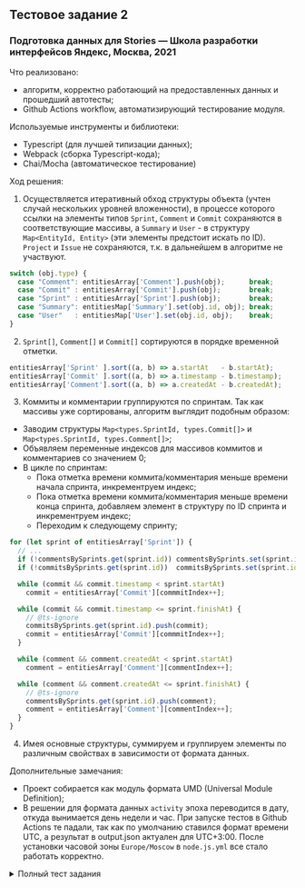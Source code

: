 ## Тестовое задание 2
### Подготовка данных для Stories — Школа разработки интерфейсов Яндекс, Москва, 2021

Что реализовано:
- алгоритм, корректно работающий на предоставленных данных и прошедший автотесты;
- Github Actions workflow, автоматизирующий тестирование модуля.

Используемые инструменты и библиотеки:
- Typescript (для лучшей типизации данных);
- Webpack (сборка Typescript-кода);
- Chai/Mocha (автоматическое тестирование)

Ход решения:
1. Осуществляется итеративный обход структуры объекта (учтен случай нескольких уровней вложенности), в процессе которого ссылки на элементы типов `Sprint`, `Comment` и `Commit` сохраняются в соответствующие массивы, а `Summary` и `User` - в структуру `Map<EntityId, Entity>` (эти элементы предстоит искать по ID). `Project` и `Issue` не сохраняются, т.к. в дальнейшем в алгоритме не участвуют. 
```typescript
switch (obj.type) {
  case "Comment": entitiesArray['Comment'].push(obj);      break;
  case "Commit" : entitiesArray['Commit'].push(obj);       break;
  case "Sprint" : entitiesArray['Sprint'].push(obj);       break;
  case "Summary": entitiesMap['Summary'].set(obj.id, obj); break;
  case "User"   : entitiesMap['User'].set(obj.id, obj);    break;
}
```
2. `Sprint[]`, `Comment[]` и `Commit[]` сортируются в порядке временной отметки.
```typescript
entitiesArray['Sprint' ].sort((a, b) => a.startAt   - b.startAt);
entitiesArray['Commit' ].sort((a, b) => a.timestamp - b.timestamp);
entitiesArray['Comment'].sort((a, b) => a.createdAt - b.createdAt);
```
3. Коммиты и комментарии группируются по спринтам. Так как массивы уже сортированы, алгоритм выглядит подобным образом:
  - Заводим структуры `Map<types.SprintId, types.Commit[]>` и `Map<types.SprintId, types.Comment[]>`;
  - Объявляем переменные индексов для массивов коммитов и комментариев со значением 0;
  - В цикле по спринтам:
    - Пока отметка времени коммита/комментария меньше времени начала спринта, инкрементруем индекс;
    - Пока отметка времени коммита/комментария меньше времени конца спринта, добавляем элемент в структуру по ID спринта и инкрементруем индекс;
    - Переходим к следующему спринту;
```typescript
for (let sprint of entitiesArray['Sprint']) {
  // ...
  if (!commentsBySprints.get(sprint.id)) commentsBySprints.set(sprint.id, []);
  if (!commitsBySprints.get(sprint.id))  commitsBySprints.set(sprint.id,  []);

  while (commit && commit.timestamp < sprint.startAt)
    commit = entitiesArray['Commit'][commmitIndex++];

  while (commit && commit.timestamp <= sprint.finishAt) {      
    // @ts-ignore
    commitsBySprints.get(sprint.id).push(commit);
    commit = entitiesArray['Commit'][commmitIndex++];
  }

  while (comment && comment.createdAt < sprint.startAt)
    comment = entitiesArray['Comment'][commentIndex++];

  while (comment && comment.createdAt <= sprint.finishAt) {            
    // @ts-ignore
    commentsBySprints.get(sprint.id).push(comment);
    comment = entitiesArray['Comment'][commentIndex++];
  }
}
```
4. Имея основные структуры, суммируем и группируем элементы по различным свойствах в зависимости от формата данных.

Дополнительные замечания:
- Проект собирается как модуль формата UMD (Universal Module Definition);
- В решении для формата данных `activity` эпоха переводится в дату, откуда вынимается день недели и час. При запуске тестов в Github Actions те падали, так как по умолчанию ставился формат времени UTC, а результат в output.json актуален для UTC+3:00. После установки часовой зоны `Europe/Moscow` в `node.js.yml` все стало работать корректно. 

<details>
<summary>Полный тест задания</summary>

# Задание 2. Подготовьте данные для Stories

В этом репозитории находятся материалы тестового задания «Данные для Stories» для [17-й Школы разработки интерфейсов](https://yandex.ru/promo/academy/shri) (лето-2021, Москва).

Мы продолжаем работу, начатую в первом задании — пишем приложение, которое отображает информацию о работе команды над проектом в виде stories. Вёрстка наших stories готова. Самое время подготовить данные для фронтенда.

## Задача

Мы будем брать данные из Code Hub — сервиса для совместной разработки, созданного студентами одной из прошлых ШРИ. Команда разработчиков уже подготовила инновационный бэкенд, работающий с данными Code Hub. Данные — это записи о пользователях и их действиях — коммитах, комментариях, заведённых проблемах (issues), а также спринтах.

Наша задача — преобразовывать ответ от бэкенда в более простой формат данных, пригодный для рендеринга stories. Это будут максимально простые структуры, которые легко шаблонизировать.

В качестве решения нужно предоставить файл `build/index.js`, содержащий функцию `prepareData`. Функция должна принимать на вход массив данных, полученный с бэкенда и объект, содержащий id спринта (числовое поле `sprintId`). Она должна возвращать массив объектов, каждый из которых описывает отдельный слайд. Формат описания слайдов — [как в первом задании](https://github.com/yndx-shri/shri-2021-task-1/tree/master/data).

```ts
function prepareData(entities: Entity[], { sprintId: number }): Slide[] {
    // ...
}

module.exports = { prepareData }
```

Ваш код должен не зависеть от платформы (браузер/node.js) и не требовать подключения дополнительных зависимостей. Если файл является результатом сборки, то предоставьте также исходный код, из которого он был собран.

## Формат входных данных

Бекэнд оперирует следующими сущностями из Code Hub:

1. проект (репозиторий);
2. пользователь;
3. коммит;
4. отдельный файл в коммите;
5. проблема (issue);
6. комментарий к проблеме;
7. спринт — период работы команды разработчиков, который длится одну неделю. Задачи команды планируются по спринтам. Спринты идут друг за другом и нумеруются по порядку.

Бэкенд присылает данные в виде массива объектов. Каждый его элемент — это одна из сущностей Code Hub. Каждая сущность имеет поле `type`, по значению которого можно понять, какого она типа. В массиве могут находиться сущности разных типов, например:

```ts
[
    { type: 'Project', ... }
    { type: 'Sprint', ... }
    { type: 'Issue', ... }
]
```

Сущности Code Hub могут ссылаться друг на друга. Например, в каждом коммите (commit) есть информация о его авторе (user), а каждый комментарий (comment) ссылается на проблему (issue), к которой он относится. В качестве ссылки может быть указан как id связанной сущности, так и объект, содержащий все её поля.

Пример:

```ts
[
    {
        type: 'User',
        friends: [
            '1', // пользователь ссылается на другого пользователеля по id
            {
                type: 'User',  // полная информация о связанном пользователе
                friends: [...]
            }
        ] 
    }
]
```

Обратите внимание, вложенные объекты тоже могут содержать ссылки на вложенные объекты и образовывать несколько уровней вложенности.

Узнайте подробнее о формате входных данных:

- [полное описание полей](./examples/types.d.ts) для каждой сущности;
- [полный пример ответа бэкенда](./examples/input.json).

## Формат выходных данных

Каждый слайд визуализирует небольшой объём информации при помощи одного из пяти шаблонов. Подробности о различных типах слайдов вы можете узнать из [спецификации](https://www.figma.com/file/0HYYteSLpxex9QeAka6JGr/IDC-2021-test-work?node-id=711%3A12033) и [описания типов данных](./examples/stories.d.ts).

### 1. Самый внимательный разработчик

Голосование за участника команды — выводит список участников команды постранично и позволяет проголосовать за участника в одной из номинаций.

<details>
<summary><b>Скриншот</b></summary>
<img src="./assets/img/attention.png" style="max-width: 193px"/>
</details>

Нужно найти все лайки к комментариям, полученные разработчиками за спринт, и просуммировать их количество. Шаблон для слайда — ["vote"](https://github.com/yndx-shri/shri-2021-task-1/tree/master/data#голосование-алиас-шаблона-vote).

<details>
<summary><b>Формат слайда</b></summary>
<pre>
{
  "alias": "vote",
  "data": {
    "title": "Самый 🔎 внимательный разработчик",
    "subtitle": "Спринт № 213",
    "emoji": "🔎",
    "users": [
      {"id": 1, "name": "Евгений Дементьев", "avatar": "1.jpg", "valueText": "22 голоса"},
      {"id": 4, "name": "Вадим Пацев", "avatar": "4.jpg", "valueText": "19 голосов"},
      {"id": 10, "name": "Яна Берникова", "avatar": "10.jpg", "valueText": "17 голосов"},
      {"id": 12, "name": "Алексей Ярошевич", "avatar": "12.jpg", "valueText": "16 голосов"},
      {"id": 11, "name": "Юрий Фролов", "avatar": "11.jpg", "valueText": "11 голосов"},
      {"id": 2, "name": "Александр Шлейко", "avatar": "2.jpg", "valueText": "10 голосов"},
      {"id": 5, "name": "Александр Николаичев", "avatar": "5.jpg", "valueText": "9 голосов"},
      {"id": 6, "name": "Андрей Мокроусов", "avatar": "6.jpg", "valueText": "8 голосов"},
      {"id": 8, "name": "Александр Иванков", "avatar": "8.jpg", "valueText": "7 голосов"},
      {"id": 7, "name": "Дмитрий Андриянов", "avatar": "7.jpg", "valueText": "6 голосов"},
      {"id": 3, "name": "Дарья Ковалева", "avatar": "3.jpg", "valueText": "5 голосов"},
      {"id": 9, "name": "Сергей Бережной", "avatar": "9.jpg", "valueText": "4 голоса"}
    ]
  }
}
</pre>
</details>

### 2. Лидеры по коммитам

Лидеры спринта — позволяет увидеть участников команды, лидирующих в разных номинациях. Также используется для отображения результатов голосования.

<details>
<summary><b>Скриншот</b></summary>
<img src="./assets/img/leader.png" style="max-width: 193px"/>
</details>

Вам нужно найти все коммиты из заданного спринта, сгруппировать их по пользователям. Шаблон для слайда — ["leaders"](https://github.com/yndx-shri/shri-2021-task-1/tree/master/data#лидеры-алиас-шаблона-leaders).

<details>
<summary><b>Формат слайда</b></summary>
<pre>
{
  "alias": "leaders",
  "data": {
    "title": "Больше всего коммитов",
    "subtitle": "Спринт № 213",
    "emoji": "👑",
    "users": [
      {"id": 3, "name": "Дарья Ковалева", "avatar": "3.jpg", "valueText": "32"},
      {"id": 9, "name": "Сергей Бережной", "avatar": "9.jpg", "valueText": "27"},
      {"id": 7, "name": "Дмитрий Андриянов", "avatar": "7.jpg", "valueText": "22"},
      {"id": 6, "name": "Андрей Мокроусов", "avatar": "6.jpg", "valueText": "20"},
      {"id": 8, "name": "Александр Иванков", "avatar": "8.jpg", "valueText": "19"}
    ]
  }
}
</pre>
</details>

### 3. Коммиты

Статистика по спринтам — визуализирует статистику текущего спринта по сравнению с предыдущими спринтами, например показывает количество коммитов в текущем и предыдущих спринтах.

<details>
<summary><b>Скриншот</b></summary>
<img src="./assets/img/commits.png" style="max-width: 193px"/>
</details>

В верхней части слайда отображается диаграмма, которая показывает количество коммитов в каждом спринте. В нижней части находится список пользователей с наибольшим числом коммитов в текущем спринте. Шаблон для слайда — ["chart"](https://github.com/yndx-shri/shri-2021-task-1/tree/master/data#статистика-алиас-шаблона-chart).

<details>
<summary><b>Формат слайда</b></summary>
<pre>
{
    "alias": "chart",
    "data": {
      "title": "Коммиты",
      "subtitle": "Спринт № 213",
      "values": [
        {"title": "208", "value": 152},
        {"title": "209", "value": 128},
        {"title": "210", "value": 164},
        {"title": "211", "value": 118},
        {"title": "212", "value": 140},
        {"title": "213", "value": 182, "active": true},
        {"title": "214", "value": 0},
        {"title": "215", "value": 0},
        {"title": "216", "value": 0},
      ],
      "users": [
        {"id": 3, "name": "Дарья Ковалева", "avatar": "3.jpg", "valueText": "32"},
        {"id": 9, "name": "Сергей Бережной", "avatar": "9.jpg", "valueText": "27"},
        {"id": 7, "name": "Дмитрий Андриянов", "avatar": "7.jpg", "valueText": "22"}
      ]
    }
  },
</pre>
</details>

### 4. Размер коммитов

Статистика внутри спринта — визуализирует статистику внутри спринта по качественным характеристикам, например размеру коммитов в спринте, и разницу с предыдущим спринтом.

<details>
<summary><b>Скриншот</b></summary>
<img src="./assets/img/size.png" style="max-width: 193px"/>
</details>

Вам нужно найти все коммиты в текущем спринте и сгруппировать из по размеру (см. макет). После этого сделайте всё то же самое для предыдущего спринта и посчитайте разницу между ними (как по группам, так и общую - см. макет).

Размер коммита — это сумма количества добавленных и удаленных строк. Например, если добавлено 5 строк и удалено 5 строк, то размер коммита будет равен 10.

Шаблон для слайда — ["diagram"](https://github.com/yndx-shri/shri-2021-task-1/tree/master/data#круговая-диаграмма-алиас-шаблона-diagram).

<details>
<summary><b>Формат слайда</b></summary>
<pre>
{
  "alias": "diagram",
  "data": {
    "title": "Размер коммитов",
    "subtitle": "Спринт № 213",
    "totalText": "182 коммита",
    "differenceText": "+42 с прошлого спринта",
    "categories": [
      {"title": "> 1001 строки", "valueText": "30 коммитов", "differenceText": "+8 коммитов"},
      {"title": "501 — 1000 строк", "valueText": "32 коммита", "differenceText": "+6 коммитов"},
      {"title": "101 — 500 строк", "valueText": "58 коммитов", "differenceText": "+16 коммитов"},
      {"title": "1 — 100 строк", "valueText": "62 коммита", "differenceText": "+12 коммитов"}
    ]
  }
}
</pre>
</details>

### 5. Активность

Активность участников — визуализирует активность команды в виде тепловой карты по дням и часам.

<details>
<summary><b>Скриншот</b></summary>
<img src="./assets/img/activity.png" style="max-width: 193px"/>
</details>

Нужно сгруппировать коммиты (для всех пользователей) в текущем спринте по дате и времени. Шаблон для слайда — ["activity"](https://github.com/yndx-shri/shri-2021-task-1/tree/master/data#карта-активности-алиас-шаблона-activity).

<details>
<summary><b>Формат слайда</b></summary>
<pre>
{
  "alias": "activity",
  "data": {
    "title": "Коммиты, 1 неделя",
    "subtitle": "Спринт № 213",
    "data": {
      "mon": [0, 0, 0, 0, 1, 0, 0, 0, 0, 0, 2, 3, 2, 1, 0, 1, 0, 0, 0, 0, 0, 0, 0, 0],
      "tue": [0, 0, 0, 0, 1, 0, 0, 0, 0, 5, 0, 4, 0, 0, 0, 0, 1, 0, 3, 0, 0, 2, 1, 0],
      "wed": [1, 0, 0, 0, 1, 0, 5, 0, 0, 4, 0, 0, 0, 5, 0, 2, 1, 0, 0, 0, 0, 0, 0, 1],
      "thu": [0, 1, 0, 1, 0, 0, 0, 0, 6, 0, 1, 0, 0, 1, 0, 0, 5, 0, 0, 0, 1, 0, 0, 0],
      "fri": [0, 0, 0, 0, 0, 0, 0, 1, 3, 0, 0, 5, 0, 4, 0, 0, 3, 0, 0, 0, 0, 1, 0, 0],
      "sat": [0, 0, 0, 0, 2, 1, 0, 0, 1, 0, 1, 1, 1, 0, 0, 0, 0, 0, 0, 1, 0, 0, 0, 0],
      "sun": [0, 0, 0, 0, 0, 0, 0, 1, 0, 0, 0, 0, 3, 1, 0, 0, 0, 0, 0, 0, 1, 0, 0, 0]
    }
  }
}
</pre>
</details>

## Критерии

Основные критерии, по которым будут оцениваться решения:

- корректная реализация алгоритма;
- алгоритмическая сложность и скорость работы.

Дополнительные критерии:

- архитектура решения;
- оформление кода и аккуратность работы;
- организованная вами инфраструктура для разработки;
- наличие и качество автотестов.

Также вы можете использовать сторонние инструменты и библиотеки на свое усмотрение, но мы ждем от вас комментария — что и зачем вы использовали.

</details>
